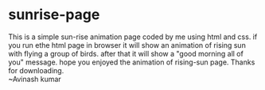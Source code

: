 # sunrise-page
This is a simple sun-rise animation page coded by me using html and css.
if  you run ethe html page in browser it will show an animation of rising sun with flying a group of birds.
after that it will show a "good morning all of you" message.
hope you enjoyed the animation of rising-sun page.
                       Thanks for downloading.  
                            ~Avinash kumar















































































